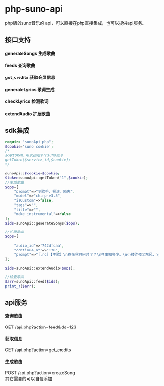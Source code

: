 # php-suno-api
 php版的suno音乐的 api，可以直接在php直接集成，也可以提供api服务。 
## 接口支持  
#### generateSongs 生成歌曲
#### feeds 查询歌曲 
#### get_credits 获取会员信息
#### generateLyrics 歌词生成
#### checkLyrics 检测歌词
#### extendAudio 扩展歌曲

## sdk集成
```php
require "sunoApi.php";
$cookie='suno cookie';
/*
获取token,可以指定多个suno账号
getToken($service_id,$cookie);
*/

sunoApi::$cookie=$cookie;
$token=sunoApi::getToken("1",$cookie);
//生成歌曲
$ops=[
	"prompt"=>"男歌手，摇滚，励志",
	"model"=>"chirp-v3.5",
	"isCustom"=>false,
	"tags"=>"",
	"title"=>"",
	"make_instrumental"=>false
];
$ids=sunoApi::generateSongs($ops);

//扩展歌曲
$ops=[
	 
	"audio_id"=>"742dfcaa",
	"continue_at"=>"120",
	"prompt"=>"[lrc]【主歌】\n春花秋月何时了？\n往事知多少。\n小楼昨夜又东风，\n故国不堪回首月明中。\n【副歌】\n雕栏玉砌应犹在，\n只是朱颜改。\n问君能有几多愁？\n恰似一江春水向东流。[endlrc]",
];

$ids=sunoApi::extendAudio($ops);
 
//检查歌曲
$arr=sunoApi::feed($ids);
print_r($arr); 
```
## api服务
#### 查询歌曲
GET /api.php?action=feed&ids=123  
#### 获取信息
GET /api.php?action=get_credits
#### 生成歌曲
POST /api.php?action=createSong  
其它需要的可以自信添加


